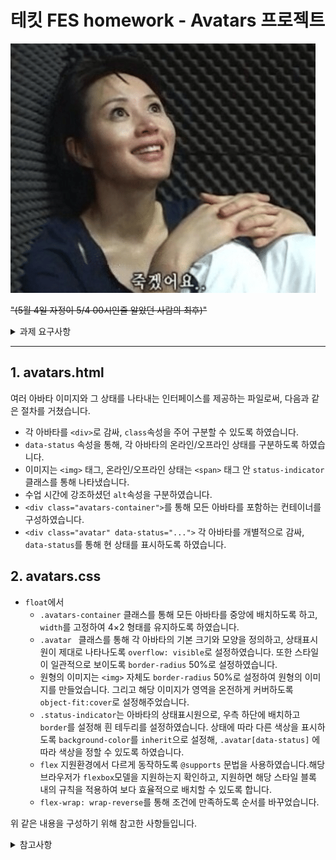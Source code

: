 # 테킷 FES homework - Avatars 프로젝트

![죽겠어요..이미지](../images/image%20for%20md/EqHrn.webp)

~~"(5월 4일 자정이 5/4 00시인줄 알았던 사람의 최후)"~~

<details>
<summary>과제 요구사항</summary> 
<div markdown="1">

- ### 조건

  - 아바타 이미지는 배경색상이 아닌, 콘텐츠 이미지(`<img>` 요소)로 마크업 한다.
  - 아바타의 상태 정보를 알 수 있도록 정보를 제공한다.
  - 아바타 이미지의 크기 : 64px &#215; 64px
  - 아바타 이미지 간의 간격 : 20px
  - <span style="background-color:#DBDBDB">회색</span> 원 배경색 : `#DBDBDB`
  - <span style="background-color:#4CFE88">초록색</span> 원 배경색 : `#4CFE88`
    <br/>

- `float`를 사용하여 다음의 레이아웃을 구현하라.

![result1](../images/image%20for%20md/result1.png)
<br/>

- `flex`를 지원하는 환경에선 다음의 레이아웃을 구현한다.

![result2](../images/image%20for%20md/result2.png)

- 아바타 과제 수행에 대한 설명을 `avatars.md` 파일에 작성하고 `homework` 폴더에 있는 `README.md`에 링크로 연결한다.
- 과제는 `5월 4일 자정`까지 Github 저장소에 Push한다.

</div>
</details>

---

## 1. avatars.html

여러 아바타 이미지와 그 상태를 나타내는 인터페이스를 제공하는 파일로써, 다음과 같은 절차를 거쳤습니다.

- 각 아바타를 `<div>`로 감싸, `class`속성을 주어 구분할 수 있도록 하였습니다.
- `data-status` 속성을 통해, 각 아바타의 온라인/오프라인 상태를 구분하도록 하였습니다.
- 이미지는 `<img>` 태그, 온라인/오프라인 상태는 `<span>` 태그 안 `status-indicator` 클래스를 통해 나타냈습니다.
- 수업 시간에 강조하셨던 `alt`속성을 구분하였습니다.
- `<div class="avatars-container">`를 통해 모든 아바타를 포함하는 컨테이너를 구성하였습니다.
- `<div class="avatar" data-status="...">` 각 아바타를 개별적으로 감싸, `data-status`를 통해 현 상태를 표시하도록 하였습니다.

## 2. avatars.css

- `float`에서
  - `.avatars-container` 클래스를 통해 모든 아바타를 중앙에 배치하도록 하고, `width`를 고정하여 4&#215;2 형태를 유지하도록 하였습니다.
  - `.avatar ` 클래스를 통해 각 아바타의 기본 크기와 모양을 정의하고, 상태표시원이 제대로 나타나도록 `overflow: visible`로 설정하였습니다. 또한 스타일이 일관적으로 보이도록 `border-radius` 50%로 설정하였습니다.
  - 원형의 이미지는 `<img>` 자체도 `border-radius` 50%로 설정하여 원형의 이미지를 만들었습니다. 그리고 해당 이미지가 영역을 온전하게 커버하도록 `object-fit:cover`로 설정해주었습니다.
  - `.status-indicator`는 아바타의 상태표시원으로, 우측 하단에 배치하고 `border`를 설정해 흰 테두리를 설정하였습니다. 상태에 따라 다른 색상을 표시하도록 `background-color`를 `inherit`으로 설정해, `.avatar[data-status]` 에 따라 색상을 정할 수 있도록 하였습니다.
  - `flex` 지원환경에서 다르게 동작하도록 `@supports` 문법을 사용하였습니다.해당 브라우저가 `flexbox`모델을 지원하는지 확인하고, 지원하면 해당 스타일 블록 내의 규칙을 적용하여 보다 효율적으로 배치할 수 있도록 합니다.
  - `flex-wrap: wrap-reverse`를 통해 조건에 만족하도록 순서를 바꾸었습니다.

위 같은 내용을 구성하기 위해 참고한 사항들입니다.

<details><summary>참고사항</summary><div markdown="1">

![아 참고하라고~ ㅋㅋ](../images/image%20for%20md/endure.png)
<br/>
~~아 그냥 참고 하라고~ㅋㅋ... ㅠㅠ~~ 일뻔 했지만, 다음 사이트를 통해 개념을 복습하고 활용하였습니다.

1. [Inpa Dev](https://inpa.tistory.com/entry/JS-%F0%9F%93%9A-HTML-%EB%8D%B0%EC%9D%B4%ED%84%B0%EC%85%8Bdata-%EC%86%8D%EC%84%B1) 는 지난 수업시간 강조하셨던 crossorigin 개념을 공부하면서 찾아낸 기술 블로그로, 전반적인 FE 지식을 깔끔하게 정리한 곳입니다.
<br/>
2. [Flexbox froggy](https://flexboxfroggy.com/#ko) 는 `flex`와 관련된 속성을 훈련할 수 있게 게임형태로 되어있던 사이트로, 학우분들의 추천으로 확인하게 되었습니다. 실제 특성을 연습해보는데에 도움이 되었습니다.
   <br/>
3. [heropy.dev](https://www.heropy.dev/p/Ha29GI) 또한 CSS Flex, Grid, SCSS 등 다양한 것들이 이해하기 쉬운 시각적 자료로 설명되어있던 개발블로그였습니다. flex 개념을 확고히 하는데에 도움이 되었습니다.
   <br/>
4. 그 외엔 구글링과, 정규 수업시간 중 슬비쌤께서 실습하신 부분을 복습 및 활용하였습니다.

</div>
</details>
